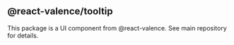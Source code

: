 ## @react-valence/tooltip 

This package is a UI component from @react-valence. See main repository for details.